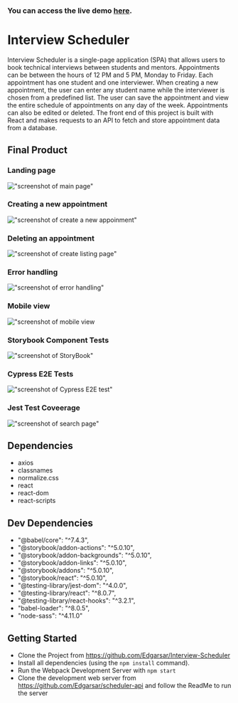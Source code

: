 ### You can access the live demo [here](https://bucolic-pasca-b2bc19.netlify.app).

# Interview Scheduler

Interview Scheduler is a single-page application (SPA) that allows users to book technical interviews between students and mentors. Appointments can be between the hours of 12 PM and 5 PM, Monday to Friday. Each appointment has one student and one interviewer. When creating a new appointment, the user can enter any student name while the interviewer is chosen from a predefined list. The user can save the appointment and view the entire schedule of appointments on any day of the week. Appointments can also be edited or deleted. The front end of this project is built with React and makes requests to an API to fetch and store appointment data from a database.


## Final Product

### Landing page

!["screenshot of main page"](https://github.com/Edgarsar/Interview-Scheduler/blob/master/docs/main_page.png?raw=true)

### Creating a new appointment

!["screenshot of create a new appoinment"](https://github.com/Edgarsar/Interview-Scheduler/blob/master/docs/appoinment-book.png?raw=true)

### Deleting an appointment

!["screenshot of create listing page"](https://github.com/Edgarsar/Interview-Scheduler/blob/master/docs/appoinment_delete.png?raw=true)

### Error handling

!["screenshot of error handling"](https://github.com/Edgarsar/Interview-Scheduler/blob/master/docs/error-handling.png?raw=true)

### Mobile view

!["screenshot of mobile view](https://github.com/Edgarsar/Interview-Scheduler/blob/master/docs/mobile-view.png?raw=true)

### Storybook Component Tests

!["screenshot of StoryBook"](https://github.com/Edgarsar/Interview-Scheduler/blob/master/docs/storybook.png?raw=true)

### Cypress E2E Tests

!["screenshot of Cypress E2E test"](https://github.com/Edgarsar/Interview-Scheduler/blob/master/docs/cypress-e2e-test.png?raw=true)

### Jest Test Coveerage

!["screenshot of search page"](https://github.com/Edgarsar/Interview-Scheduler/blob/master/docs/coverage-jest.png?raw=true)


## Dependencies

- axios
- classnames
- normalize.css
- react
- react-dom
- react-scripts


## Dev Dependencies

  - "@babel/core": "^7.4.3",
  - "@storybook/addon-actions": "^5.0.10",
  - "@storybook/addon-backgrounds": "^5.0.10",
  - "@storybook/addon-links": "^5.0.10",
  - "@storybook/addons": "^5.0.10",
  - "@storybook/react": "^5.0.10",
  - "@testing-library/jest-dom": "^4.0.0",
  - "@testing-library/react": "^8.0.7",
  - "@testing-library/react-hooks": "^3.2.1",
  - "babel-loader": "^8.0.5",
  - "node-sass": "^4.11.0"



## Getting Started
- Clone the Project from <https://github.com/Edgarsar/Interview-Scheduler>
- Install all dependencies (using the `npm install` command).
- Run the Webpack Development Server with `npm start`
- Clone the development web server from <https://github.com/Edgarsar/scheduler-api> and follow the ReadMe to run the server
